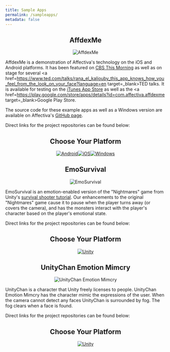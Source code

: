 ```yaml
---
title: Sample Apps
permalink: /sampleapps/
metadata: false
---
```


<center>
<h2> AffdexMe </h2>
<img src={{ "/images/affdexmedemo.png" | prepend: site.baseurl }} title="AffdexMe">
</center>

AffdexMe is a demonstration of Affectiva's technology on the iOS and Android platforms. It has been featured on <a href=http://www.cbsnews.com/videos/future-uses-for-facial-recognition-technology/ target=_blank>CBS This Morning</a> as well as on stage for several <a href=https://www.ted.com/talks/rana_el_kaliouby_this_app_knows_how_you_feel_from_the_look_on_your_face?language=en target=_blank>TED</a> talks. It is available for testing on the <a href=https://itunes.apple.com/ca/app/affdexme/id971529011 target=_blank>iTunes App Store</a> as well as the <a href=https://play.google.com/store/apps/details?id=com.affectiva.affdexme target=_blank>Google Play Store</a>.


The source code for these example apps as well as a Windows version are available on Affectiva's [GitHub page](https://github.com/Affectiva). 

Direct links for the project repositories can be found below:

<center>
<h2>  Choose Your Platform </h2>
</center>
<center><a href=https://github.com/Affectiva/android-sample-apps target=_blank><img src={{ "/images/android.png" | prepend: site.baseurl }} title="Android"></a><a href=https://github.com/Affectiva/ios-sdk-samples target=_blank><img src={{ "/images/apple.png" | prepend: site.baseurl }} title="iOS"></a><a href=https://github.com/Affectiva/win-sdk-samples target=_blank><img src={{ "/images/windows.png" | prepend: site.baseurl }} title="Windows"></a></center>

<center>
<h2> EmoSurvival </h2>
<img src={{ "/images/PausedGame.png" | prepend: site.baseurl }} title="EmoSurvival">
</center>

EmoSurvival is an emotion-enabled version of the "Nightmares" game from Unity's [survival shooter tutorial](https://unity3d.com/learn/tutorials/projects/survival-shooter-project).  Our enhancements to the original "Nightmares" game cause it to pause when the player turns away (or covers the camera), and has the monsters interact with the player's character based on the player's emotional state.

Direct links for the project repositories can be found below:


<center>
<h2>  Choose Your Platform </h2>
</center>
<center><a href=https://github.com/Affectiva/EmoSurvival target=_blank><img src={{ "/images/unity.png" | prepend: site.baseurl }} title="Unity" ></a></center>

<center>
<h2> UnityChan Emotion Mimcry </h2>
<img src={{ "/images/Fog.png" | prepend: site.baseurl }} title="UnityChan Emotion Mimcry">
</center>

UnityChan is a character that Unity freely licenses to people.  UnityChan Emotion Mimcry has the character mimic the expressions of the user.  When the camera cannot detect any faces UnityChan is surrounded by fog.  The fog clears when a face is found.

Direct links for the project repositories can be found below:


<center>
<h2>  Choose Your Platform </h2>
</center>
<center><a href=https://github.com/Affectiva/UnityChan target=_blank><img src={{ "/images/unity.png" | prepend: site.baseurl }} title="Unity" ></a></center>